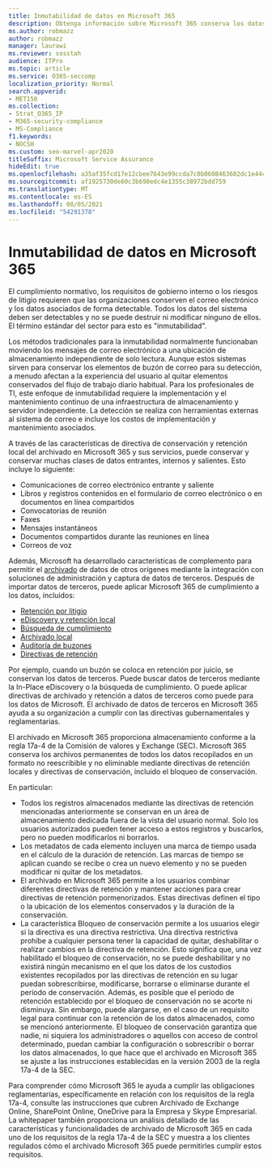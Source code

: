 ```yaml
---
title: Inmutabilidad de datos en Microsoft 365
description: Obtenga información sobre Microsoft 365 conserva los datos de forma detectable para abordar el cumplimiento normativo, los requisitos de gobierno interno y los riesgos de litigio.
ms.author: robmazz
author: robmazz
manager: laurawi
ms.reviewer: sosstah
audience: ITPro
ms.topic: article
ms.service: O365-seccomp
localization_priority: Normal
search.appverid:
- MET150
ms.collection:
- Strat_O365_IP
- M365-security-compliance
- MS-Compliance
f1.keywords:
- NOCSH
ms.custom: seo-marvel-apr2020
titleSuffix: Microsoft Service Assurance
hideEdit: true
ms.openlocfilehash: a35af35fcd17e12cbee7643e99ccda7c0b0608463602dc1e44c38ac5d1d4f28d
ms.sourcegitcommit: af1925730de60c3b698edc4e1355c38972bdd759
ms.translationtype: MT
ms.contentlocale: es-ES
ms.lasthandoff: 08/05/2021
ms.locfileid: "54291378"
---
```

# <a name="data-immutability-in-microsoft-365"></a>Inmutabilidad de datos en Microsoft 365

El cumplimiento normativo, los requisitos de gobierno interno o los riesgos de litigio requieren que las organizaciones conserven el correo electrónico y los datos asociados de forma detectable. Todos los datos del sistema deben ser detectables y no se puede destruir ni modificar ninguno de ellos. El término estándar del sector para esto es "inmutabilidad".

Los métodos tradicionales para la inmutabilidad normalmente funcionaban moviendo los mensajes de correo electrónico a una ubicación de almacenamiento independiente de solo lectura. Aunque estos sistemas sirven para conservar los elementos de buzón de correo para su detección, a menudo afectan a la experiencia del usuario al quitar elementos conservados del flujo de trabajo diario habitual. Para los profesionales de TI, este enfoque de inmutabilidad requiere la implementación y el mantenimiento continuo de una infraestructura de almacenamiento y servidor independiente. La detección se realiza con herramientas externas al sistema de correo e incluye los costos de implementación y mantenimiento asociados.

A través de las características de directiva de conservación y retención local del archivado en Microsoft 365 y sus servicios, puede conservar y conservar muchas clases de datos entrantes, internos y salientes. Esto incluye lo siguiente:

- Comunicaciones de correo electrónico entrante y saliente
- Libros y registros contenidos en el formulario de correo electrónico o en documentos en línea compartidos
- Convocatorias de reunión
- Faxes
- Mensajes instantáneos
- Documentos compartidos durante las reuniones en línea
- Correos de voz

Además, Microsoft ha desarrollado características de complemento para permitir el [archivado](https://support.office.com/article/Archiving-third-party-data-in-Office-365-0ce338d5-3666-4a18-86ab-c6910ff408cc) de datos de otros orígenes mediante la integración con soluciones de administración y captura de datos de terceros. Después de importar datos de terceros, puede aplicar Microsoft 365 de cumplimiento a los datos, incluidos:

- [Retención por litigio](/microsoft-365/compliance/create-a-litigation-hold)
- [eDiscovery y retención local](/microsoft-365/compliance/manage-legal-investigations)
- [Búsqueda de cumplimiento](/microsoft-365/compliance/search-for-content)
- [Archivado local](/microsoft-365/compliance/enable-archive-mailboxes)
- [Auditoría de buzones](/microsoft-365/compliance/enable-mailbox-auditing)
- [Directivas de retención](/microsoft-365/compliance/retention-policies)

Por ejemplo, cuando un buzón se coloca en retención por juicio, se conservan los datos de terceros. Puede buscar datos de terceros mediante la In-Place eDiscovery o la búsqueda de cumplimiento. O puede aplicar directivas de archivado y retención a datos de terceros como puede para los datos de Microsoft. El archivado de datos de terceros en Microsoft 365 ayuda a su organización a cumplir con las directivas gubernamentales y reglamentarias.

El archivado en Microsoft 365 proporciona almacenamiento conforme a la regla 17a-4 de la Comisión de valores y Exchange (SEC). Microsoft 365 conserva los archivos permanentes de todos los datos recopilados en un formato no reescribible y no eliminable mediante directivas de retención locales y directivas de conservación, incluido el bloqueo de conservación.

En particular:

- Todos los registros almacenados mediante las directivas de retención mencionadas anteriormente se conservan en un área de almacenamiento dedicada fuera de la vista del usuario normal. Solo los usuarios autorizados pueden tener acceso a estos registros y buscarlos, pero no pueden modificarlos ni borrarlos.
- Los metadatos de cada elemento incluyen una marca de tiempo usada en el cálculo de la duración de retención. Las marcas de tiempo se aplican cuando se recibe o crea un nuevo elemento y no se pueden modificar ni quitar de los metadatos.
- El archivado en Microsoft 365 permite a los usuarios combinar diferentes directivas de retención y mantener acciones para crear directivas de retención pormenorizados. Estas directivas definen el tipo o la ubicación de los elementos conservados y la duración de la conservación.
- La característica Bloqueo de conservación permite a los usuarios elegir si la directiva es una directiva restrictiva. Una directiva restrictiva prohíbe a cualquier persona tener la capacidad de quitar, deshabilitar o realizar cambios en la directiva de retención. Esto significa que, una vez habilitado el bloqueo de conservación, no se puede deshabilitar y no existirá ningún mecanismo en el que los datos de los custodios existentes recopilados por las directivas de retención en su lugar puedan sobrescribirse, modificarse, borrarse o eliminarse durante el período de conservación. Además, es posible que el período de retención establecido por el bloqueo de conservación no se acorte ni disminuya. Sin embargo, puede alargarse, en el caso de un requisito legal para continuar con la retención de los datos almacenados, como se mencionó anteriormente. El bloqueo de conservación garantiza que nadie, ni siquiera los administradores o aquellos con acceso de control determinado, puedan cambiar la configuración o sobrescribir o borrar los datos almacenados, lo que hace que el archivado en Microsoft 365 se ajuste a las instrucciones establecidas en la versión 2003 de la regla 17a-4 de la SEC.

Para comprender cómo Microsoft 365 le ayuda a cumplir las obligaciones reglamentarias, específicamente en relación [](https://www.microsoft.com/microsoft-365/blog/wp-content/uploads/2015/11/Microsoft-EOA-White-Paper.pdf) con los requisitos de la regla 17a-4, consulte las instrucciones que cubren Archivado de Exchange Online, SharePoint Online, OneDrive para la Empresa y Skype Empresarial. La whitepaper también proporciona un análisis detallado de las características y funcionalidades de archivado de Microsoft 365 en cada uno de los requisitos de la regla 17a-4 de la SEC y muestra a los clientes regulados cómo el archivado Microsoft 365 puede permitirles cumplir estos requisitos.
